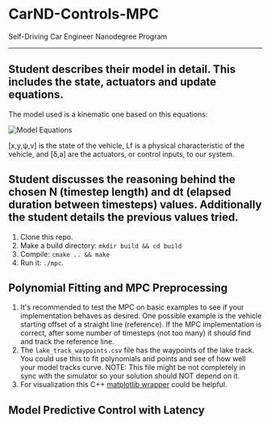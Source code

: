 [//]: # (Image References)

[image0]: ./../term2/CarND-MPC-Project-master/Equations.png "Equations"
[image1]: ./../master/tools/initial_position.png "waypoint_rotation.png"


# CarND-Controls-MPC
Self-Driving Car Engineer Nanodegree Program

---

## Student describes their model in detail. This includes the state, actuators and update equations.

The model used is a kinematic one based on this equations:

![Model Equations][image0]

[x,y,ψ,v] is the state of the vehicle, Lf is a physical characteristic of the vehicle, and [δ,a] are the actuators, or control inputs, to our system.


## Student discusses the reasoning behind the chosen N (timestep length) and dt (elapsed duration between timesteps) values. Additionally the student details the previous values tried.


1. Clone this repo.
2. Make a build directory: `mkdir build && cd build`
3. Compile: `cmake .. && make`
4. Run it: `./mpc`.

## Polynomial Fitting and MPC Preprocessing

1. It's recommended to test the MPC on basic examples to see if your implementation behaves as desired. One possible example
is the vehicle starting offset of a straight line (reference). If the MPC implementation is correct, after some number of timesteps
(not too many) it should find and track the reference line.
2. The `lake_track_waypoints.csv` file has the waypoints of the lake track. You could use this to fit polynomials and points and see of how well your model tracks curve. NOTE: This file might be not completely in sync with the simulator so your solution should NOT depend on it.
3. For visualization this C++ [matplotlib wrapper](https://github.com/lava/matplotlib-cpp) could be helpful.

## Model Predictive Control with Latency

